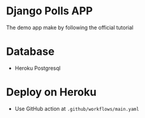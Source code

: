 # Django Polls APP
The demo app make by following the official tutorial
# Database
* Heroku Postgresql
# Deploy on Heroku
* Use GitHub action at `.github/workflows/main.yaml`